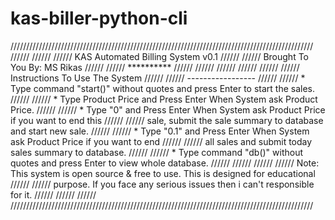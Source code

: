# kas-biller-python-cli
////////////////////////////////////////////////////////////////////////////////////////////////
//////											                                                              //////
//////	                   KAS Automated Billing System v0.1		                          //////
//////			                  Brought To You By: MS Rikas				                          //////
//////			              **********        				                                      //////
//////			      				                                                                //////
//////			      				                                                                //////
//////	Instructions To Use The System				                                            //////
//////	       -----------------				                                                  //////
//////	 * Type command "start()" without quotes and press Enter to start the sales.	    //////
//////	 * Type Product Price and Press Enter When System ask Product Price.	            //////
//////	 * Type "0" and Press Enter When System ask Product Price if you want to end this //////
//////	   sale, submit the sale summary to database and start new sale.                  //////
//////   * Type "0.1" and Press Enter When System ask Product Price if you want to end    //////
//////     all sales and submit today sales summary to database.			                    //////
//////	 * Type command "db()" without quotes and press Enter to view whole database.	    //////
//////											                                                              //////
//////	Note: This system is open source & free to use. This is designed for educational  //////
//////        purpose. If you face any serious issues then i can't responsible for it.    //////
//////											                                                              //////
////////////////////////////////////////////////////////////////////////////////////////////////
